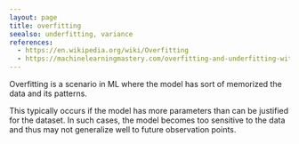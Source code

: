 ```yaml
---
layout: page
title: overfitting
seealso: underfitting, variance
references:
  - https://en.wikipedia.org/wiki/Overfitting
  - https://machinelearningmastery.com/overfitting-and-underfitting-with-machine-learning-algorithms/
---
```

Overfitting is a scenario in ML where the model has sort of memorized the data
and its patterns.

This typically occurs if the model has more parameters than can be justified for
the dataset. In such cases, the model becomes too sensitive to the data and thus
may not generalize well to future observation points.
